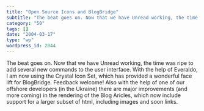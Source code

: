 ```yaml
---
title: "Open Source Icons and BlogBridge"
subtitle: "The beat goes on. Now that we have Unread working, the time was ripe to add several new commands to ..."
category: "50"
tags: []
date: "2004-03-17"
type: "wp"
wordpress_id: 2044
---
```

The beat goes on. Now that we have Unread working, the time was ripe to add several new commands to the user interface. With the help of Everaldo, I am now using the Crystal Icon Set, which has provided a wonderful face lift for BlogBridge. Feedback welcome! Also with the help of one of our offshore developers (in the Ukraine) there are major improvements (and more coming) in the rendering of the Blog Aricles, which now include support for a larger subset of html, including images and soon links.